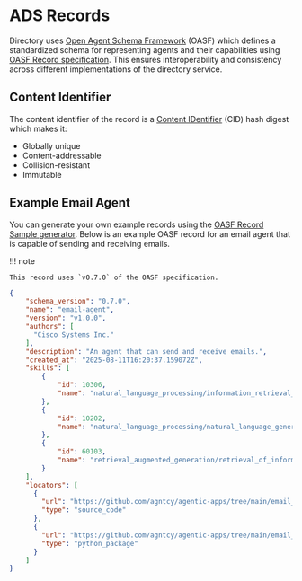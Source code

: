 # ADS Records

Directory uses [Open Agent Schema Framework](https://schema.oasf.outshift.com) (OASF) which defines a standardized schema for representing agents and their capabilities using [OASF Record specification](https://schema.oasf.outshift.com/0.7.0/objects/record). This ensures interoperability and consistency across different implementations of the directory service.

## Content Identifier

The content identifier of the record is a [Content IDentifier](https://github.com/multiformats/cid) (CID) hash digest which makes it:

- Globally unique
- Content-addressable
- Collision-resistant
- Immutable

## Example Email Agent

You can generate your own example records using the [OASF Record Sample generator](https://schema.oasf.outshift.com/sample/0.7.0/objects/record). Below is an example OASF record for an email agent that is capable of sending and receiving emails.

!!! note

    This record uses `v0.7.0` of the OASF specification.

```json
{
    "schema_version": "0.7.0",
    "name": "email-agent",
    "version": "v1.0.0",
    "authors": [
      "Cisco Systems Inc."
    ],
    "description": "An agent that can send and receive emails.",
    "created_at": "2025-08-11T16:20:37.159072Z",
    "skills": [
        {
            "id": 10306,
            "name": "natural_language_processing/information_retrieval_synthesis/information_retrieval_synthesis_search"
        },
        {
            "id": 10202,
            "name": "natural_language_processing/natural_language_generation/summarization"
        },
        {
            "id": 60103,
            "name": "retrieval_augmented_generation/retrieval_of_information/document_retrieval"
        }
    ],
    "locators": [
      {
        "url": "https://github.com/agntcy/agentic-apps/tree/main/email_reviewer",
        "type": "source_code"
      },
      {
        "url": "https://github.com/agntcy/agentic-apps/tree/main/email_reviewer/pyproject.toml",
        "type": "python_package"
      }
    ]
}
```
